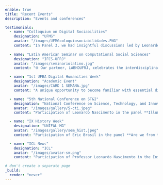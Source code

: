 ```yaml
---
enable: true
title: "Recent Events"
description: "Events and conferences"

testimonials:
  - name: "Colloquium on Digital Sociabilities"
    designation: "UFMG"
    avatar: "/images/UFMGcoloquiosociabilidades.PNG"
    content: "In Panel 3, we had insightful discussions led by Leonardo Nascimento (LABHDUFBA), Marco Bastos (University of London), and Felipe Nunes (UFMG and Quaest). On December 10, 2024, the panel explored the role of Digital Humanities and the importance of collaborations in interdisciplinary research."
    
  - name: "Latin American Seminar on Computational Social Sciences"
    designation: "IFCS-UFRJ"   
    avatar: "/images/seminariolatino.jpg"
    content: "🌐 Our partner, LABHDUFRJ, celebrates the interdisciplinarity between the humanities and computational sciences and invites you to the Latin American Seminar on Computational Social Sciences at IFCS/UFRJ, from December 4 to 6. Experts from Brazil, Argentina, Mexico, and Colombia will discuss topics such as social media analysis, the impact of algorithms, and innovative research methods."

  - name: "1st UFBA Digital Humanities Week"
    designation: "Academic Event"
    avatar: "/images/CARD 1 SEMANA.jpg"
    content: "A unique opportunity to become familiar with essential digital tools, aimed at both the job market and the academic environment. [*Click here for event details*](https://tinyurl.com/semana-labhdufba)"

  - name: "5th National Conference on ST&I"
    designation: "National Conference on Science, Technology, and Innovation"
    avatar: "/images/gallery/5-cti.jpeg"
    content: "Participation of Leonardo Nascimento in the panel **Illuminating the Digital Ocean: scientific cooperation for transparency and informational integrity**, which will take place on April 2, 2024, at 2:00 PM, at Capes in Brasília. [*Access the event details here*](https://labhdufba.github.io/publications/)"

  - name: "IX History Week"
    designation: "UNIFAL-MG"
    avatar: "/images/gallery/sem_hist.jpeg"
    content: "Participation of Eric Brasil in the panel **Are we from the humanities? Technical and environmental challenges to the Historian's profession**, on April 10, 2024, at 7:00 PM"

  - name: "ICL News"
    designation: "ICL"
    avatar: "/images/avatar-sm.png"
    content: "Participation of Professor Leonardo Nascimento in the Instituto Conhecimento Liberta livestream about **disinformation on the Telegram platform** in February 2024."

# don't create a separate page
_build:
  render: "never"
---
```


